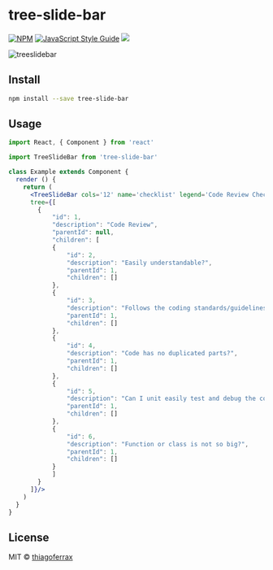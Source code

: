 # tree-slide-bar

> 

[![NPM](https://img.shields.io/npm/v/tree-slide-bar.svg)](https://www.npmjs.com/package/tree-slide-bar) [![JavaScript Style Guide](https://img.shields.io/badge/code_style-standard-brightgreen.svg)](https://standardjs.com)
<a href="https://opensource.org/licenses/MIT"><img src="https://img.shields.io/badge/License-MIT-blue.svg"></a>

![treeslidebar](https://user-images.githubusercontent.com/43149895/52708168-4909e400-2f68-11e9-9625-eedc67e5dd0e.gif)

## Install

```bash
npm install --save tree-slide-bar
```

## Usage

```jsx
import React, { Component } from 'react'

import TreeSlideBar from 'tree-slide-bar'

class Example extends Component {
  render () {
    return (
      <TreeSlideBar cols='12' name='checklist' legend='Code Review Checklist' 
      tree={[
        {
            "id": 1,
            "description": "Code Review",
            "parentId": null,
            "children": [
            {
                "id": 2,
                "description": "Easily understandable?",
                "parentId": 1,
                "children": []
            },
            {
                "id": 3,
                "description": "Follows the coding standards/guidelines?",
                "parentId": 1,
                "children": []
            },
            {
                "id": 4,
                "description": "Code has no duplicated parts?",
                "parentId": 1,
                "children": []
            },
            {
                "id": 5,
                "description": "Can I unit easily test and debug the code?",
                "parentId": 1,
                "children": []
            },
            {
                "id": 6,
                "description": "Function or class is not so big?",
                "parentId": 1,
                "children": []
            }
            ]
        }
      ]}/>
    )
  }
}
```

## License

MIT © [thiagoferrax](https://github.com/thiagoferrax)
